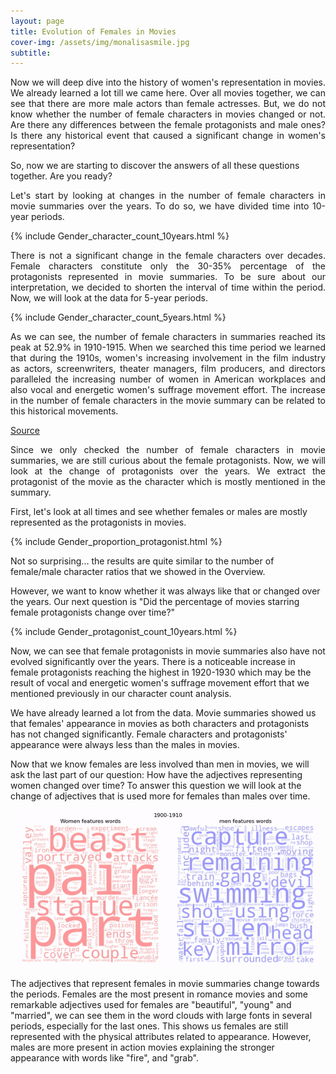 ```yaml
---
layout: page
title: Evolution of Females in Movies
cover-img: /assets/img/monalisasmile.jpg
subtitle:  
---
```

<div style="text-align: justify;">
Now we will deep dive into the history of women's representation in movies. We already learned a lot till we came here. Over all movies together, we can see that there are more male actors than female actresses. But, we do not know whether the number of female characters in movies changed or not. Are there any differences between the female protagonists and male ones? Is there any historical event that caused a significant change in women's representation? 
</div>

So, now we are starting to discover the answers of all these questions together. Are you ready?

<div style="text-align: justify;">
Let's start by looking at changes in the number of female characters in movie summaries over the years. To do so, we have divided time into 10-year periods. 
</div>

{% include Gender_character_count_10years.html %}

<div style="text-align: justify;">
There is not a significant change in the female characters over decades. Female characters constitute only the 30-35% percentage of the protagonists represented in movie summaries. To be sure about our interpretation, we decided to shorten the interval of time within the period. Now, we will look at the data for 5-year periods.
</div>

{% include Gender_character_count_5years.html %}

<div style="text-align: justify;">
As we can see, the number of female characters in summaries reached its peak at 52.9% in 1910-1915. When we searched this time period we learned that during the 1910s, women's increasing involvement in the film industry as actors, screenwriters, theater managers, film producers, and directors paralleled the increasing number of women in American workplaces and also vocal and energetic women's suffrage movement effort. The increase in the number of female characters in the movie summary can be related to this historical movements.
</div>

[Source](https://www.theatlantic.com/entertainment/archive/2016/03/the-forgotten-female-action-stars-of-the-1910s/475635/)

<div style="text-align: justify;">
Since we only checked the number of female characters in movie summaries, we are still curious about the female protagonists. Now, we will look at the change of protagonists over the years. 
We extract the protagonist of the movie as the character which is mostly mentioned in the summary. 
</div>

First, let's look at all times and see whether females or males are mostly represented as the protagonists in movies.

{% include Gender_proportion_protagonist.html %}

Not so surprising... the results are quite similar to the number of female/male character ratios that we showed in the Overview.

However, we want to know whether it was always like that or changed over the years. Our next question is "Did the percentage of movies starring female protagonists change over time?"

{% include Gender_protagonist_count_10years.html %}

Now, we can see that female protagonists in movie summaries also have not evolved significantly over the years. There is a noticeable increase in female protagonists reaching the highest in 1920-1930 which may be the result of vocal and energetic women's suffrage movement effort that we mentioned previously in our character count analysis.

We have already learned a lot from the data. Movie summaries showed us that females' appearance in movies as both characters and protagonists has not changed significantly. Female characters and protagonists' appearance were always less than the males in movies.

Now that we know females are less involved than men in movies, we will ask the last part of our question: How have the adjectives representing women changed over time? To answer this question we will look at the change of adjectives that is used more for females than males over time.

![Wordcloud](/assets/img/wordcoudsfinal.gif)

The adjectives that represent females in movie summaries change towards the periods. Females are the most present in romance movies and some remarkable adjectives used for females are "beautiful", "young" and "married", we can see them in the word clouds with large fonts in several periods, especially for the last ones. This shows us females are still represented with the physical attributes related to appearance.  However, males are more present in action movies explaining the stronger appearance with words like "fire", and "grab". 

